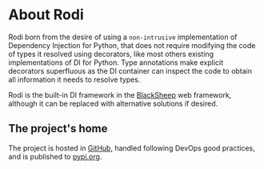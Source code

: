 # About Rodi

Rodi born from the desire of using a `non-intrusive` implementation of
Dependency Injection for Python, that does not require modifying the code of
types it resolved using decorators, like most others existing implementations
of DI for Python. Type annotations make explicit decorators superfluous as
the DI container can inspect the code to obtain all information it needs to
resolve types.

Rodi is the built-in DI framework in the [BlackSheep](/blacksheep/) web
framework, although it can be replaced with alternative solutions if desired.

## The project's home

The project is hosted in [GitHub](https://github.com/Neoteroi/rodi),
handled following DevOps good practices, and is published to
[pypi.org](https://pypi.org/project/rodi/).
